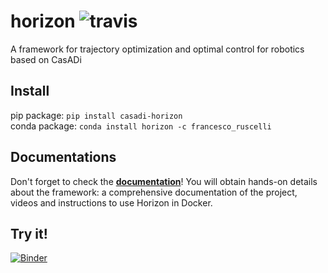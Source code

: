 # horizon ![travis](https://app.travis-ci.com/ADVRHumanoids/horizon.svg?branch=devel&status=passed)
A framework for trajectory optimization and optimal control for robotics based on CasADi

## Install
pip package: ```pip install casadi-horizon```  
conda package: ```conda install horizon -c francesco_ruscelli```

## Documentations
Don't forget to check the [**documentation**](https://advrhumanoids.github.io/horizon/)!
You will obtain hands-on details about the framework: a comprehensive documentation of the project, videos and instructions to use Horizon in Docker.

## Try it!
[![Binder](https://mybinder.org/badge_logo.svg)](https://mybinder.org/v2/gh/FrancescoRuscelli/horizon-live/main?urlpath=lab/tree/index.ipynb)
